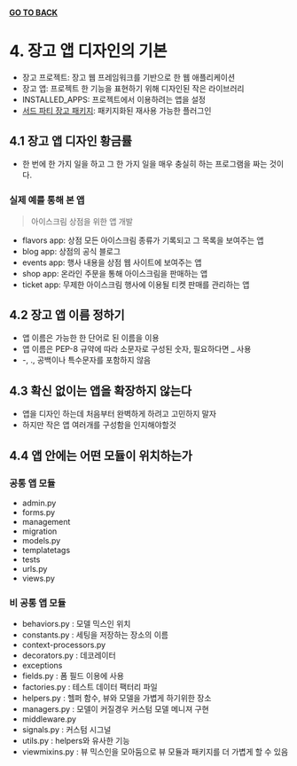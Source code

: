 #### [GO TO BACK](../README.md)

# 4. 장고 앱 디자인의 기본
- 장고 프로젝트: 장고 웹 프레임워크를 기반으로 한 웹 애플리케이션
- 장고 앱: 프로젝트 한 기능을 표현하기 위해 디자인된 작은 라이브러리
- INSTALLED_APPS: 프로젝트에서 이용하려는 앱을 설정
- [서드 파티 장고 패키지](../chapter21/README.md): 패키지화된 재사용 가능한 플러그인

## 4.1 장고 앱 디자인 황금률
- 한 번에 한 가지 일을 하고 그 한 가지 일을 매우 충실히 하는 프로그램을 짜는 것이다.
### 실제 예를 통해 본 앱
> 아이스크림 상점을 위한 앱 개발
- flavors app: 상점 모든 아이스크림 종류가 기록되고 그 목록을 보여주는 앱
- blog app: 상점의 공식 블로그
- events app: 행사 내용을 상점 웹 사이트에 보여주는 앱
- shop app: 온라인 주문을 통해 아이스크림을 판매하는 앱
- ticket app: 무제한 아이스크림 행사에 이용될 티켓 판매를 관리하는 앱

## 4.2 장고 앱 이름 정하기
- 앱 이름은 가능한 한 단어로 된 이름을 이용
- 앱 이름은 PEP-8 규약에 따라 소문자로 구성된 숫자, 필요하다면 _ 사용
- -, ., 공백이나 특수문자를 포함하지 않음

## 4.3 확신 없이는 앱을 확장하지 않는다
- 앱을 디자인 하는데 처음부터 완벽하게 하려고 고민하지 말자
- 하지만 작은 앱 여러개를 구성함을 인지해야할것

## 4.4 앱 안에는 어떤 모듈이 위치하는가
### 공통 앱 모듈
- admin.py
- forms.py
- management
- migration
- models.py
- templatetags
- tests
- urls.py
- views.py

### 비 공통 앱 모듈
- behaviors.py : 모델 믹스인 위치
- constants.py : 세팅을 저장하는 장소의 이름
- context-processors.py 
- decorators.py : 데코레이터
- exceptions
- fields.py : 폼 필드 이용에 사용
- factories.py : 테스트 데이터 팩터리 파일
- helpers.py : 헬퍼 함수, 뷰와 모델을 가볍게 하기위한 장소
- managers.py : 모델이 커질경우 커스텀 모델 메니져 구현
- middleware.py
- signals.py : 커스텀 시그널 
- utils.py : helpers와 유사한 기능
- viewmixins.py : 뷰 믹스인을 모아둠으로 뷰 모듈과 패키지를 더 가볍게 할 수 있음
